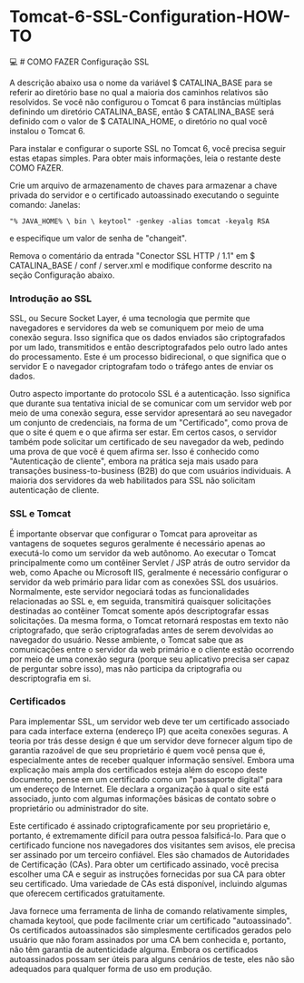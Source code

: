 # Tomcat-6-SSL-Configuration-HOW-TO
:computer: # COMO FAZER Configuração SSL

A descrição abaixo usa o nome da variável $ CATALINA_BASE para se referir ao diretório base no qual a maioria dos caminhos relativos são resolvidos. Se você não configurou o Tomcat 6 para instâncias múltiplas definindo um diretório CATALINA_BASE, então $ CATALINA_BASE será definido com o valor de $ CATALINA_HOME, o diretório no qual você instalou o Tomcat 6.

Para instalar e configurar o suporte SSL no Tomcat 6, você precisa seguir estas etapas simples. Para obter mais informações, leia o restante deste COMO FAZER.

Crie um arquivo de armazenamento de chaves para armazenar a chave privada do servidor e o certificado autoassinado executando o seguinte comando:
Janelas:
```
"% JAVA_HOME% \ bin \ keytool" -genkey -alias tomcat -keyalg RSA
```
e especifique um valor de senha de "changeit".

Remova o comentário da entrada "Conector SSL HTTP / 1.1" em $ CATALINA_BASE / conf / server.xml e modifique conforme descrito na seção Configuração abaixo.

### Introdução ao SSL
SSL, ou Secure Socket Layer, é uma tecnologia que permite que navegadores e servidores da web se comuniquem por meio de uma conexão segura. Isso significa que os dados enviados são criptografados por um lado, transmitidos e então descriptografados pelo outro lado antes do processamento. Este é um processo bidirecional, o que significa que o servidor E o navegador criptografam todo o tráfego antes de enviar os dados.

Outro aspecto importante do protocolo SSL é a autenticação. Isso significa que durante sua tentativa inicial de se comunicar com um servidor web por meio de uma conexão segura, esse servidor apresentará ao seu navegador um conjunto de credenciais, na forma de um "Certificado", como prova de que o site é quem e o que afirma ser estar. Em certos casos, o servidor também pode solicitar um certificado de seu navegador da web, pedindo uma prova de que você é quem afirma ser. Isso é conhecido como "Autenticação de cliente", embora na prática seja mais usado para transações business-to-business (B2B) do que com usuários individuais. A maioria dos servidores da web habilitados para SSL não solicitam autenticação de cliente.

### SSL e Tomcat
É importante observar que configurar o Tomcat para aproveitar as vantagens de soquetes seguros geralmente é necessário apenas ao executá-lo como um servidor da web autônomo. Ao executar o Tomcat principalmente como um contêiner Servlet / JSP atrás de outro servidor da web, como Apache ou Microsoft IIS, geralmente é necessário configurar o servidor da web primário para lidar com as conexões SSL dos usuários. Normalmente, este servidor negociará todas as funcionalidades relacionadas ao SSL e, em seguida, transmitirá quaisquer solicitações destinadas ao contêiner Tomcat somente após descriptografar essas solicitações. Da mesma forma, o Tomcat retornará respostas em texto não criptografado, que serão criptografadas antes de serem devolvidas ao navegador do usuário. Nesse ambiente, o Tomcat sabe que as comunicações entre o servidor da web primário e o cliente estão ocorrendo por meio de uma conexão segura (porque seu aplicativo precisa ser capaz de perguntar sobre isso), mas não participa da criptografia ou descriptografia em si.

### Certificados
Para implementar SSL, um servidor web deve ter um certificado associado para cada interface externa (endereço IP) que aceita conexões seguras. A teoria por trás desse design é que um servidor deve fornecer algum tipo de garantia razoável de que seu proprietário é quem você pensa que é, especialmente antes de receber qualquer informação sensível. Embora uma explicação mais ampla dos certificados esteja além do escopo deste documento, pense em um certificado como um "passaporte digital" para um endereço de Internet. Ele declara a organização à qual o site está associado, junto com algumas informações básicas de contato sobre o proprietário ou administrador do site.

Este certificado é assinado criptograficamente por seu proprietário e, portanto, é extremamente difícil para outra pessoa falsificá-lo. Para que o certificado funcione nos navegadores dos visitantes sem avisos, ele precisa ser assinado por um terceiro confiável. Eles são chamados de Autoridades de Certificação (CAs). Para obter um certificado assinado, você precisa escolher uma CA e seguir as instruções fornecidas por sua CA para obter seu certificado. Uma variedade de CAs está disponível, incluindo algumas que oferecem certificados gratuitamente.

Java fornece uma ferramenta de linha de comando relativamente simples, chamada keytool, que pode facilmente criar um certificado "autoassinado". Os certificados autoassinados são simplesmente certificados gerados pelo usuário que não foram assinados por uma CA bem conhecida e, portanto, não têm garantia de autenticidade alguma. Embora os certificados autoassinados possam ser úteis para alguns cenários de teste, eles não são adequados para qualquer forma de uso em produção.
